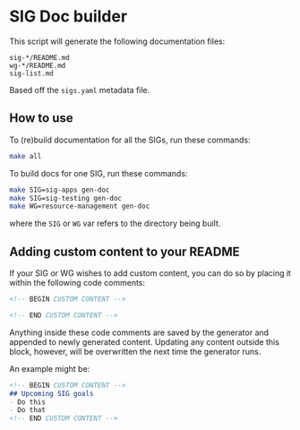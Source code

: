 # SIG Doc builder

This script will generate the following documentation files:

```
sig-*/README.md
wg-*/README.md
sig-list.md
```

Based off the `sigs.yaml` metadata file.

## How to use

To (re)build documentation for all the SIGs, run these commands:

```bash
make all
```

To build docs for one SIG, run these commands:

```bash
make SIG=sig-apps gen-doc
make SIG=sig-testing gen-doc
make WG=resource-management gen-doc
```

where the `SIG` or `WG` var refers to the directory being built.

## Adding custom content to your README

If your SIG or WG wishes to add custom content, you can do so by placing it within
the following code comments:

```markdown
<!-- BEGIN CUSTOM CONTENT -->

<!-- END CUSTOM CONTENT -->
```

Anything inside these code comments are saved by the generator and appended
to newly generated content. Updating any content outside this block, however,
will be overwritten the next time the generator runs.

An example might be:

```markdown
<!-- BEGIN CUSTOM CONTENT -->
## Upcoming SIG goals
- Do this
- Do that
<!-- END CUSTOM CONTENT -->
```
